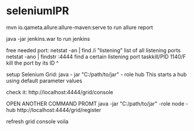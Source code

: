 # seleniumIPR

mvn io.qameta.allure:allure-maven:serve  to   run allure report

java -jar jenkins.war to run jenkins

free needed port:
netstat -an | find /i "listening"       list of all listening ports
netstat -ano | findstr :4444            find a certain listening port
taskkill/PID 1140/F                     kill the port by its ID ^


setup Selenium Grid:
java - jar "C:/path/to/jar" - role hub 
This starts a hub using default parameter values

check it: http://localhost:4444/grid/console

OPEN ANOTHER COMMAND PROMT
java -jar "C:/path/to/jar" -role node -hub http://localhost:4444/grid/register

refresh grid console
voila

